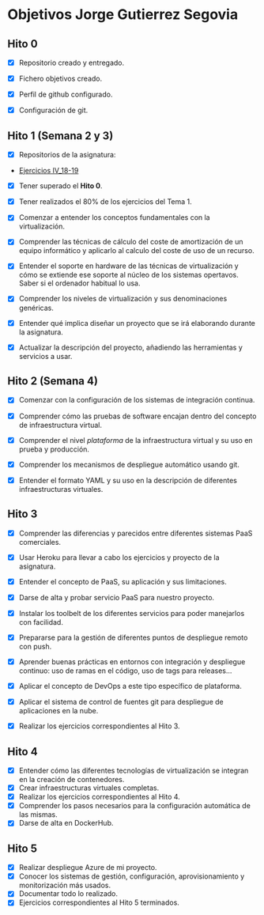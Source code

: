 Objetivos Jorge Gutierrez Segovia
============================

## Hito 0

- [x] Repositorio creado y entregado.

- [x] Fichero objetivos creado.

- [x] Perfil de github configurado.

- [x] Configuración de git.


## Hito 1 (Semana 2 y 3)

- [x] Repositorios de la asignatura:
- [Ejercicios IV_18-19](https://github.com/Saytes/EjerciciosIV-18-19)

- [x] Tener superado el **Hito 0**.

- [x] Tener realizados el 80% de los ejercicios del Tema 1.

- [x] Comenzar a entender los conceptos fundamentales con la virtualización.

- [x] Comprender las técnicas de cálculo del coste de amortización de un equipo informático y aplicarlo al calculo del coste de uso de un recurso.

- [x] Entender el soporte en hardware de las técnicas de virtualización y cómo se extiende ese soporte al núcleo 
de los sistemas opertavos. Saber si el ordenador habitual lo usa.

- [x] Comprender los niveles de virtualización y sus denominaciones genéricas.

- [x] Entender qué implica diseñar un proyecto que se irá elaborando durante la asignatura. 

- [x] Actualizar la descripción del proyecto, añadiendo las herramientas y servicios a usar. 


## Hito 2 (Semana 4)

- [x] Comenzar con la configuración de los sistemas de integración continua.

- [x] Comprender cómo las pruebas de software encajan dentro del concepto de infraestructura virtual.

- [x] Comprender el nivel *plataforma* de la infraestructura virtual y su uso en prueba y producción.

- [x] Comprender los mecanismos de despliegue automático usando git.

- [x] Entender el formato YAML y su uso en la descripción de diferentes infraestructuras virtuales.


## Hito 3

- [x] Comprender las diferencias y parecidos entre diferentes sistemas PaaS comerciales.

- [x] Usar Heroku para llevar a cabo los ejercicios y proyecto de la asignatura.

- [x] Entender el concepto de PaaS, su aplicación y sus limitaciones.

- [x] Darse de alta y probar servicio PaaS para nuestro proyecto.

- [x] Instalar los toolbelt de los diferentes servicios para poder manejarlos con facilidad.

- [x] Prepararse para la gestión de diferentes puntos de despliegue remoto con push.

- [x] Aprender buenas prácticas en entornos con integración y despliegue continuo: uso de ramas en el código, uso de tags para releases...

- [x] Aplicar el concepto de DevOps a este tipo específico de plataforma.

- [x] Aplicar el sistema de control de fuentes git para despliegue de aplicaciones en la nube.

- [x] Realizar los ejercicios correspondientes al Hito 3.

## Hito 4

- [x] Entender cómo las diferentes tecnologías de virtualización se integran en la creación de contenedores.
- [x] Crear infraestructuras virtuales completas.
- [x] Realizar los ejercicios correspondientes al Hito 4.
- [x] Comprender los pasos necesarios para la configuración automática de las mismas.
- [x] Darse de alta en DockerHub.

## Hito 5

- [x] Realizar despliegue Azure de mi proyecto.
- [x] Conocer los sistemas de gestión, configuración, aprovisionamiento y monitorización más usados.
- [x] Documentar todo lo realizado.
- [x] Ejercicios correspondientes al Hito 5 terminados.
